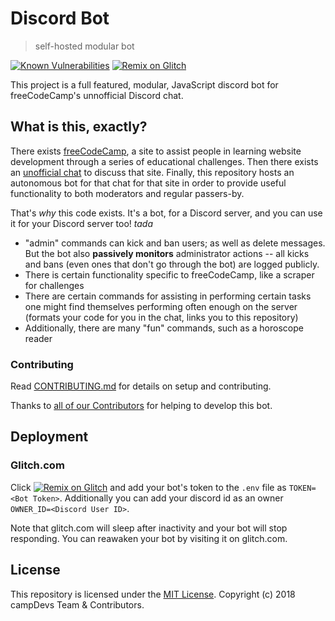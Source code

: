 # Discord Bot

> self-hosted modular bot

[![Known Vulnerabilities](https://snyk.io/test/github/campdevs/discordbot/badge.svg?targetFile=package.json)](https://snyk.io/test/github/campdevs/discordbot?targetFile=package.json) [![Remix on Glitch](https://cdn.glitch.com/2703baf2-b643-4da7-ab91-7ee2a2d00b5b%2Fremix-button.svg)](https://glitch.com/edit/#!/import/github/https://github.com/campDevs/DiscordBot/)

This project is a full featured, modular, JavaScript discord bot for freeCodeCamp's unnofficial Discord chat. 

## What is this, exactly?

There exists [freeCodeCamp](https://freecodecamp.org), a site to assist people in learning website development through a series of educational challenges. Then there exists an [unofficial chat](https://discord.gg/EHueREz) to discuss that site. Finally, this repository hosts an autonomous bot for that chat for that site in order to provide useful functionality to both moderators and regular passers-by.

That's *why* this code exists. It's a bot, for a Discord server, and you can use it for your Discord server too! _tada_

- "admin" commands can kick and ban users; as well as delete messages. But the bot also **passively monitors** administrator actions -- all kicks and bans (even ones that don't go through the bot) are logged publicly.
- There is certain functionality specific to freeCodeCamp, like a scraper for challenges
- There are certain commands for assisting in performing certain tasks one might find themselves performing often enough on the server (formats your code for you in the chat, links you to this repository)
- Additionally, there are many "fun" commands, such as a horoscope reader

### Contributing

Read [CONTRIBUTING.md](CONTRIBUTING.md) for details on setup and contributing. 

Thanks to [all of our Contributors](https://github.com/campDevs/DiscordBot/contributors) for helping to develop this bot.



## Deployment
### Glitch.com
Click [![Remix on Glitch](https://cdn.glitch.com/2703baf2-b643-4da7-ab91-7ee2a2d00b5b%2Fremix-button.svg)](https://glitch.com/edit/#!/import/github/https://github.com/campDevs/DiscordBot/) and add your bot's token to the `.env` file as `TOKEN=<Bot Token>`. Additionally you can add your discord id as an owner `OWNER_ID=<Discord User ID>`.

Note that glitch.com will sleep after inactivity and your bot will stop responding. You can reawaken your bot by visiting it on glitch.com.

## License

This repository is licensed under the [MIT License](https://github.com/campDevs/DiscordBot/blob/master/LICENSE). Copyright (c) 2018 campDevs Team & Contributors.
